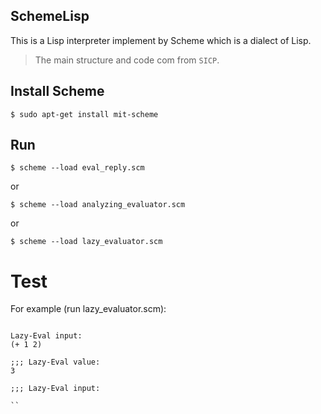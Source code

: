 ## SchemeLisp
This is a  Lisp interpreter implement by Scheme which is a dialect of Lisp.

> The main structure and code com from `SICP`.


## Install Scheme
`$ sudo apt-get install mit-scheme`

## Run

`$ scheme --load eval_reply.scm`

or

`$ scheme --load analyzing_evaluator.scm`

or

`$ scheme --load lazy_evaluator.scm`


# Test

For example (run lazy_evaluator.scm):

```

Lazy-Eval input:
(+ 1 2)

;;; Lazy-Eval value:
3

;;; Lazy-Eval input:

``

